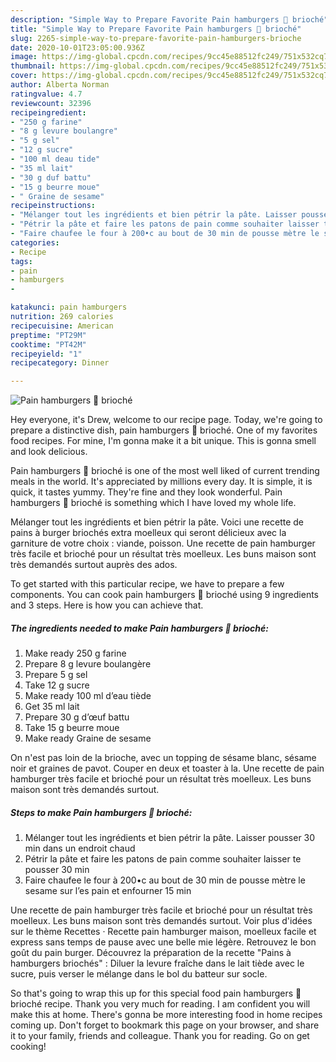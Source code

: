 ```yaml
---
description: "Simple Way to Prepare Favorite Pain hamburgers 🍔 brioché"
title: "Simple Way to Prepare Favorite Pain hamburgers 🍔 brioché"
slug: 2265-simple-way-to-prepare-favorite-pain-hamburgers-brioche
date: 2020-10-01T23:05:00.936Z
image: https://img-global.cpcdn.com/recipes/9cc45e88512fc249/751x532cq70/pain-hamburgers-🍔-brioche-photo-principale-de-la-recette.jpg
thumbnail: https://img-global.cpcdn.com/recipes/9cc45e88512fc249/751x532cq70/pain-hamburgers-🍔-brioche-photo-principale-de-la-recette.jpg
cover: https://img-global.cpcdn.com/recipes/9cc45e88512fc249/751x532cq70/pain-hamburgers-🍔-brioche-photo-principale-de-la-recette.jpg
author: Alberta Norman
ratingvalue: 4.7
reviewcount: 32396
recipeingredient:
- "250 g farine"
- "8 g levure boulangre"
- "5 g sel"
- "12 g sucre"
- "100 ml deau tide"
- "35 ml lait"
- "30 g duf battu"
- "15 g beurre moue"
- " Graine de sesame"
recipeinstructions:
- "Mélanger tout les ingrédients et bien pétrir la pâte. Laisser pousser 30 min dans un endroit chaud"
- "Pétrir la pâte et faire les patons de pain comme souhaiter laisser te pousser 30 min"
- "Faire chaufee le four à 200•c au bout de 30 min de pousse mètre le sesame sur l’es pain et enfourner 15 min"
categories:
- Recipe
tags:
- pain
- hamburgers
- 

katakunci: pain hamburgers  
nutrition: 269 calories
recipecuisine: American
preptime: "PT29M"
cooktime: "PT42M"
recipeyield: "1"
recipecategory: Dinner

---
```



![Pain hamburgers 🍔 brioché](https://img-global.cpcdn.com/recipes/9cc45e88512fc249/751x532cq70/pain-hamburgers-🍔-brioche-photo-principale-de-la-recette.jpg)

Hey everyone, it's Drew, welcome to our recipe page. Today, we're going to prepare a distinctive dish, pain hamburgers 🍔 brioché. One of my favorites food recipes. For mine, I'm gonna make it a bit unique. This is gonna smell and look delicious.

Pain hamburgers 🍔 brioché is one of the most well liked of current trending meals in the world. It's appreciated by millions every day. It is simple, it is quick, it tastes yummy. They're fine and they look wonderful. Pain hamburgers 🍔 brioché is something which I have loved my whole life.

Mélanger tout les ingrédients et bien pétrir la pâte. Voici une recette de pains à burger briochés extra moelleux qui seront délicieux avec la garniture de votre choix : viande, poisson. Une recette de pain hamburger très facile et brioché pour un résultat très moelleux. Les buns maison sont très demandés surtout auprès des ados.


To get started with this particular recipe, we have to prepare a few components. You can cook pain hamburgers 🍔 brioché using 9 ingredients and 3 steps. Here is how you can achieve that.

<!--inarticleads1-->

##### The ingredients needed to make Pain hamburgers 🍔 brioché:

1. Make ready 250 g farine
1. Prepare 8 g levure boulangère
1. Prepare 5 g sel
1. Take 12 g sucre
1. Make ready 100 ml d’eau tiède
1. Get 35 ml lait
1. Prepare 30 g d’œuf battu
1. Take 15 g beurre moue
1. Make ready  Graine de sesame


On n&#39;est pas loin de la brioche, avec un topping de sésame blanc, sésame noir et graines de pavot. Couper en deux et toaster à la. Une recette de pain hamburger très facile et brioché pour un résultat très moelleux. Les buns maison sont très demandés surtout. 

<!--inarticleads2-->

##### Steps to make Pain hamburgers 🍔 brioché:

1. Mélanger tout les ingrédients et bien pétrir la pâte. Laisser pousser 30 min dans un endroit chaud
1. Pétrir la pâte et faire les patons de pain comme souhaiter laisser te pousser 30 min
1. Faire chaufee le four à 200•c au bout de 30 min de pousse mètre le sesame sur l’es pain et enfourner 15 min


Une recette de pain hamburger très facile et brioché pour un résultat très moelleux. Les buns maison sont très demandés surtout. Voir plus d&#39;idées sur le thème Recettes · Recette pain hamburger maison, moelleux facile et express sans temps de pause avec une belle mie légère. Retrouvez le bon goût du pain burger. Découvrez la préparation de la recette &#34;Pains à hamburgers briochés&#34; : Diluer la levure fraîche dans le lait tiède avec le sucre, puis verser le mélange dans le bol du batteur sur socle. 

So that's going to wrap this up for this special food pain hamburgers 🍔 brioché recipe. Thank you very much for reading. I am confident you will make this at home. There's gonna be more interesting food in home recipes coming up. Don't forget to bookmark this page on your browser, and share it to your family, friends and colleague. Thank you for reading. Go on get cooking!
